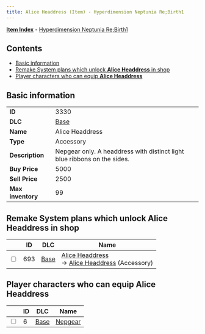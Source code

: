 ```yaml
---
title: Alice Headdress (Item) - Hyperdimension Neptunia Re;Birth1
---
```


[**Item Index**](/neptunia/rb1/item/index.html) - [Hyperdimension Neptunia Re;Birth1](/neptunia/rb1)

## Contents

- [Basic information](#basic-information)
- [Remake System plans which unlock **Alice Headdress** in shop](#remake-system-plans-which-unlock-alice-headdress-in-shop)
- [Player characters who can equip **Alice Headdress**](#player-characters-who-can-equip-alice-headdress)
## Basic information

|   |   |
| -- | -- |
| **ID** | 3330 |
| **DLC** | [Base](/neptunia/rb1/dlc/1-base.html) |
| **Name** | Alice Headdress |
| **Type** | Accessory |
| **Description** | Nepgear only. A headdress with distinct light blue ribbons on the sides. |
| **Buy Price** | 5000 |
| **Sell Price** | 2500 |
| **Max inventory** | 99 |


## Remake System plans which unlock **Alice Headdress** in shop

|    | ID | DLC | Name |
| -- | -- | --- | ---- |
| <input type="checkbox" id="rb1-remake-1-693" class="trackbox" /> | 693 | [Base](/neptunia/rb1/dlc/1-base.html) | [Alice Headdress](/neptunia/rb1/remake/1-693-alice-headdress.html)<br /> → [Alice Headdress](/neptunia/rb1/item/1-3330-alice-headdress.html) (Accessory) |


## Player characters who can equip **Alice Headdress**

|    | ID | DLC | Name |
| -- | -- | --- | ---- |
| <input type="checkbox" id="rb1-player-1-6" class="trackbox" /> | 6 | [Base](/neptunia/rb1/dlc/1-base.html) | [Nepgear](/neptunia/rb1/player/1-6-nepgear.html) |
